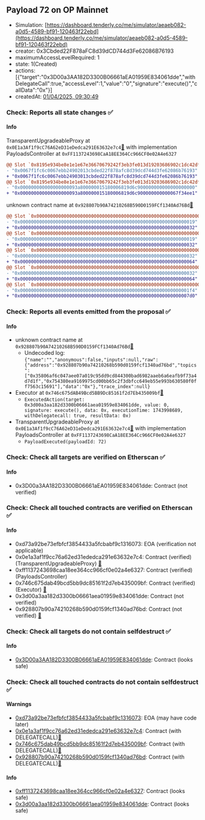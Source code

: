 ## Payload 72 on OP Mainnet

- Simulation: [https://dashboard.tenderly.co/me/simulator/aeaeb082-a0d5-4589-bf91-120463f22ebd](https://dashboard.tenderly.co/me/simulator/aeaeb082-a0d5-4589-bf91-120463f22ebd)
- creator: 0x3Cbded22F878aFC8d39dCD744d3Fe62086B76193
- maximumAccessLevelRequired: 1
- state: 1(Created)
- actions: [{"target":"0x3D00a3AA182D3300B06661aEA01959E834061dde","withDelegateCall":true,"accessLevel":1,"value":"0","signature":"execute()","callData":"0x"}]
- createdAt: [01/04/2025, 09:30:49](https://optimistic.etherscan.io/tx/0x688f9ead7f1ccf868fbd75c185acb6dc2e625fda86f2816a15c473965f3ff4aa)

### Check: Reports all state changes :white_check_mark:

#### Info


TransparentUpgradeableProxy at `0x0E1a3Af1f9cC76A62eD31eDedca291E63632e7c4`[:ghost:](https://github.com/bgd-labs/aave-address-book "GovernanceV3Optimism.PAYLOADS_CONTROLLER") with implementation PayloadsController at `0xFF1137243698CaA18EE364Cc966CF0e02A4e6327`
```diff
@@ Slot `0x8195e934be8e1e1e67e36670679242f3eb3fe013d19203686902c1dc42dff3e4` @@
- "0x0067f1fc6c0067ebb24902013cbded22f878afc8d39dcd744d3fe62086b76193"
+ "0x0067f1fc6c0067ebb24903013cbded22f878afc8d39dcd744d3fe62086b76193"
@@ Slot `0x8195e934be8e1e1e67e36670679242f3eb3fe013d19203686902c1dc42dff3e5` @@
- "0x000000000000000000093a800000015180006819d6c900000000000000000000"
+ "0x000000000000000000093a800000015180006819d6c900000000000067f34ee1"
```

unknown contract name at `0x928807b90A74210268B590D0159FCf1340Ad76Bd`[:ghost:](https://github.com/bgd-labs/aave-address-book "AaveV3Optimism.RISK_STEWARD")
```diff
@@ Slot `0x0000000000000000000000000000000000000000000000000000000000000002` @@
- "0x0000000000000000000000000000000000000000000000000000000000000019"
+ "0x0000000000000000000000000000000000000000000000000000000000000032"
@@ Slot `0x0000000000000000000000000000000000000000000000000000000000000004` @@
- "0x0000000000000000000000000000000000000000000000000000000000000019"
+ "0x0000000000000000000000000000000000000000000000000000000000000032"
@@ Slot `0x000000000000000000000000000000000000000000000000000000000000000e` @@
- "0x0000000000000000000000000000000000000000000000000000000000000032"
+ "0x0000000000000000000000000000000000000000000000000000000000000064"
@@ Slot `0x0000000000000000000000000000000000000000000000000000000000000010` @@
- "0x0000000000000000000000000000000000000000000000000000000000000032"
+ "0x0000000000000000000000000000000000000000000000000000000000000064"
@@ Slot `0x0000000000000000000000000000000000000000000000000000000000000012` @@
- "0x00000000000000000000000000000000000000000000000000000000000001f4"
+ "0x00000000000000000000000000000000000000000000000000000000000007d0"
```


### Check: Reports all events emitted from the proposal :white_check_mark:

#### Info

- unknown contract name at `0x928807b90A74210268B590D0159FCf1340Ad76Bd`[:ghost:](https://github.com/bgd-labs/aave-address-book "AaveV3Optimism.RISK_STEWARD")
  - Undecoded log: `{"name":"","anonymous":false,"inputs":null,"raw":{"address":"0x928807b90a74210268b590d0159fcf1340ad76bd","topics":["0x35806af6c047aee07a019c95dd9cd844300bad6982aaeb6a6eafb9f73a4d7d1f","0x754380ea9169975cd00bb65c2f3dbfcc649eb55e993b630580f0ff7563c15691"],"data":"0x"},"trace_index":null}`
- Executor at `0x746c675dAB49Bcd5BB9Dc85161f2d7Eb435009bf`[:ghost:](https://github.com/bgd-labs/aave-address-book "AaveV3Optimism.ACL_ADMIN, GovernanceV3Optimism.EXECUTOR_LVL_1")
  - `ExecutedAction(target: 0x3d00a3aa182d3300b06661aea01959e834061dde, value: 0, signature: execute(), data: 0x, executionTime: 1743998689, withDelegatecall: true, resultData: 0x)`
- TransparentUpgradeableProxy at `0x0E1a3Af1f9cC76A62eD31eDedca291E63632e7c4`[:ghost:](https://github.com/bgd-labs/aave-address-book "GovernanceV3Optimism.PAYLOADS_CONTROLLER") with implementation PayloadsController at `0xFF1137243698CaA18EE364Cc966CF0e02A4e6327`
  - `PayloadExecuted(payloadId: 72)`

### Check: Check all targets are verified on Etherscan :white_check_mark:

#### Info

- 0x3D00a3AA182D3300B06661aEA01959E834061dde: Contract (not verified) 

### Check: Check all touched contracts are verified on Etherscan :white_check_mark:

#### Info

- 0xd73a92be73efbfcf3854433a5fcbabf9c1316073: EOA (verification not applicable)
- 0x0e1a3af1f9cc76a62ed31ededca291e63632e7c4: Contract (verified) (TransparentUpgradeableProxy) [:ghost:](https://github.com/bgd-labs/aave-address-book "GovernanceV3Optimism.PAYLOADS_CONTROLLER")
- 0xff1137243698caa18ee364cc966cf0e02a4e6327: Contract (verified) (PayloadsController) 
- 0x746c675dab49bcd5bb9dc85161f2d7eb435009bf: Contract (verified) (Executor) [:ghost:](https://github.com/bgd-labs/aave-address-book "AaveV3Optimism.ACL_ADMIN, GovernanceV3Optimism.EXECUTOR_LVL_1")
- 0x3d00a3aa182d3300b06661aea01959e834061dde: Contract (not verified) 
- 0x928807b90a74210268b590d0159fcf1340ad76bd: Contract (not verified) [:ghost:](https://github.com/bgd-labs/aave-address-book "AaveV3Optimism.RISK_STEWARD")

### Check: Check all targets do not contain selfdestruct :white_check_mark:

#### Info

- [0x3D00a3AA182D3300B06661aEA01959E834061dde](https://optimistic.etherscan.io/address/0x3D00a3AA182D3300B06661aEA01959E834061dde): Contract (looks safe)

### Check: Check all touched contracts do not contain selfdestruct :white_check_mark:

#### Warnings

- [0xd73a92be73efbfcf3854433a5fcbabf9c1316073](https://optimistic.etherscan.io/address/0xd73a92be73efbfcf3854433a5fcbabf9c1316073): EOA (may have code later)
- [0x0e1a3af1f9cc76a62ed31ededca291e63632e7c4](https://optimistic.etherscan.io/address/0x0e1a3af1f9cc76a62ed31ededca291e63632e7c4): Contract (with DELEGATECALL)[:ghost:](https://github.com/bgd-labs/aave-address-book "GovernanceV3Optimism.PAYLOADS_CONTROLLER")
- [0x746c675dab49bcd5bb9dc85161f2d7eb435009bf](https://optimistic.etherscan.io/address/0x746c675dab49bcd5bb9dc85161f2d7eb435009bf): Contract (with DELEGATECALL)[:ghost:](https://github.com/bgd-labs/aave-address-book "AaveV3Optimism.ACL_ADMIN, GovernanceV3Optimism.EXECUTOR_LVL_1")
- [0x928807b90a74210268b590d0159fcf1340ad76bd](https://optimistic.etherscan.io/address/0x928807b90a74210268b590d0159fcf1340ad76bd): Contract (with DELEGATECALL)[:ghost:](https://github.com/bgd-labs/aave-address-book "AaveV3Optimism.RISK_STEWARD")

#### Info

- [0xff1137243698caa18ee364cc966cf0e02a4e6327](https://optimistic.etherscan.io/address/0xff1137243698caa18ee364cc966cf0e02a4e6327): Contract (looks safe)
- [0x3d00a3aa182d3300b06661aea01959e834061dde](https://optimistic.etherscan.io/address/0x3d00a3aa182d3300b06661aea01959e834061dde): Contract (looks safe)

